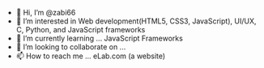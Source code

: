 - 👋 Hi, I’m @zabi66
- 👀 I’m interested in Web development(HTML5, CSS3, JavaScript), UI/UX, C, Python, and JavaScript frameworks
- 🌱 I’m currently learning ... JavaScript Frameworks
- 💞️ I’m looking to collaborate on ...
- 📫 How to reach me ... eLab.com (a website)

<!---
zabi66/zabi66 is a ✨ special ✨ repository because its `README.md` (this file) appears on your GitHub profile.
You can click the Preview link to take a look at your changes.
--->
